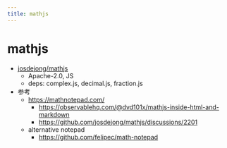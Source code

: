 ```yaml
---
title: mathjs
---
```


# mathjs

- [josdejong/mathjs](https://github.com/josdejong/mathjs)
  - Apache-2.0, JS
  - deps: complex.js, decimal.js, fraction.js
- 参考
  - https://mathnotepad.com/
    - https://observablehq.com/@dvd101x/mathjs-inside-html-and-markdown
    - https://github.com/josdejong/mathjs/discussions/2201
  - alternative notepad
    - https://github.com/felipec/math-notepad

